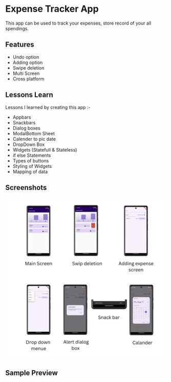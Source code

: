 
# Expense Tracker App 

This app can be used to track your expenses,
store record of your all spendings.


## Features

- Undo option 
- Adding option
- Swipe deletion
- Multi Screen
- Cross platform


## Lessons Learn

Lessons I learned by creating this app :-

- Appbars 
- Snackbars
- Dialog boxes
- ModalBottom Sheet
- Calender to pic date
- DropDown Box
- Widgets (Statefull & Stateless)
- if else Statements
- Types of buttons 
- Styling of Widgets
- Mapping of data

## Screenshots

![App Screenshot](https://github.com/manasvi143/Expense-Tracker-App/blob/main/assets/Main%20Screen.jpg?raw=true)



## Sample Preview